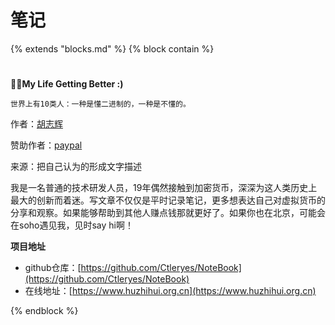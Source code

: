 # 笔记

{%  extends "blocks.md"  %}
{%  block contain  %}

# 

# 

**🎉🎉My Life Getting Better     :)**

`世界上有10类人：一种是懂二进制的，一种是不懂的。`




作者：[胡志辉](http://weixin.qq.com/r/NDikvGPEtT7KrSff920m)

赞助作者：[paypal](https://paypal.me/huzhihui?locale.x=zh_XC)

来源：把自己认为的形成文字描述



我是一名普通的技术研发人员，19年偶然接触到加密货币，深深为这人类历史上最大的创新而着迷。写文章不仅仅是平时记录笔记，更多想表达自己对虚拟货币的分享和观察。如果能够帮助到其他人赚点钱那就更好了。如果你也在北京，可能会在soho遇见我，见时say hi啊！



**项目地址**

* github仓库：[https://github.com/Ctleryes/NoteBook](https://github.com/Ctleryes/NoteBook)
* 在线地址：[https://www.huzhihui.org.cn](https://www.huzhihui.org.cn)

{%  endblock  %}



